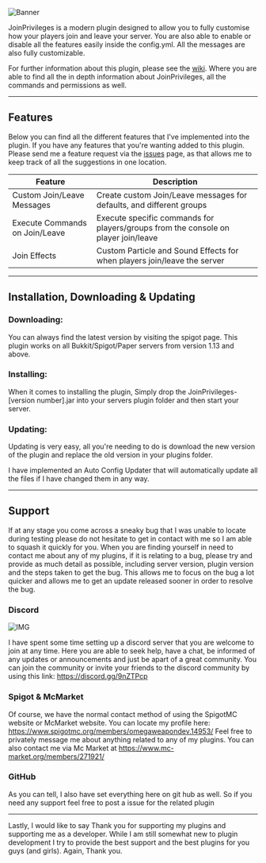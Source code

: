 ![Banner](https://i.imgur.com/HrBhXYV.png)

JoinPrivileges is a modern plugin designed to allow you to fully customise how your players join and leave your server. You are also able to enable or disable all the features easily inside the config.yml. All the messages are also fully customizable.

For further information about this plugin, please see the [wiki](https://github.com/OmegaWeaponDev/JoinPrivileges/wiki). Where you are able to find all the in depth information about JoinPrivileges, all the commands and permissions as well.

***

## **Features**

Below you can find all the different features that I've implemented into the plugin. If you have any features that you're wanting added to this plugin. Please send me a feature request via the [issues](https://github.com/OmegaWeaponDev/JoinPrivileges/issues) page, as that allows me to keep track of all the suggestions in one location.

| Feature | Description |
| ------- | ----------- |
| Custom Join/Leave Messages | Create custom Join/Leave messages for defaults, and different groups |
| Execute Commands on Join/Leave | Execute specific commands for players/groups from the console on player join/leave |
| Join Effects | Custom Particle and Sound Effects for when players join/leave the server |

***

## Installation, Downloading & Updating

### Downloading:

You can always find the latest version by visiting the spigot page. This plugin works on all Bukkit/Spigot/Paper servers from version 1.13 and above.

### Installing:

When it comes to installing the plugin, Simply drop the JoinPrivileges-[version number].jar into your servers plugin folder and then start your server.

### Updating: 

Updating is very easy, all you're needing to do is download the new version of the plugin and replace the old version in your plugins folder.

I have implemented an Auto Config Updater that will automatically update all the files if I have changed them in any way.

***

## **Support**

If at any stage you come across a sneaky bug that I was unable to locate during testing please do not hesitate to get in contact with me so I am able to squash it quickly for you. When you are finding yourself in need to contact me about any of my plugins, if it is relating to a bug, please try and provide as much detail as possible, including server version, plugin version and the steps taken to get the bug. This allows me to focus on the bug a lot quicker and allows me to get an update released sooner in order to resolve the bug.

### **Discord**
![IMG](https://i.imgur.com/yQIZDR6.png)

I have spent some time setting up a discord server that you are welcome to join at any time. Here you are able to seek help, have a chat, be informed of any updates or announcements and just be apart of a great community. You can join the community or invite your friends to the discord community by using this link: https://discord.gg/9nZTPcp

### Spigot & McMarket

Of course, we have the normal contact method of using the SpigotMC website or McMarket website. You can locate my profile here: https://www.spigotmc.org/members/omegaweapondev.14953/ Feel free to privately message me about anything related to any of my plugins.
You can also contact me via Mc Market at https://www.mc-market.org/members/271921/

### **GitHub**

As you can tell, I also have set everything here on git hub as well. So if you need any support feel free to post a issue for the related plugin

***

Lastly, I would like to say Thank you for supporting my plugins and supporting me as a developer. While I am still somewhat new to plugin development I try to provide the best support and the best plugins for you guys (and girls). Again, Thank you. 
